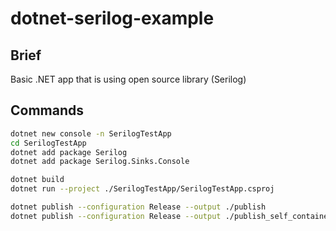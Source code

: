 # dotnet-serilog-example

## Brief
Basic .NET app that is using open source library (Serilog)

## Commands
``` bash
dotnet new console -n SerilogTestApp
cd SerilogTestApp
dotnet add package Serilog
dotnet add package Serilog.Sinks.Console

dotnet build
dotnet run --project ./SerilogTestApp/SerilogTestApp.csproj

dotnet publish --configuration Release --output ./publish
dotnet publish --configuration Release --output ./publish_self_contained --self-contained --runtime linux-x64
```